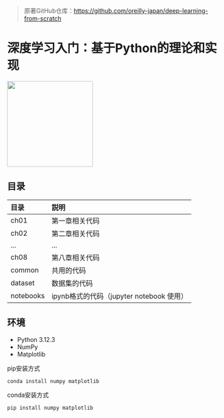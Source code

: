 > 原著GitHub仓库：https://github.com/oreilly-japan/deep-learning-from-scratch

# 深度学习入门：基于Python的理论和实现

<img src="https://img9.doubanio.com/view/subject/l/public/s29815955.jpg" width="200px">

## 目录

|目录 |説明                    |
|:--        |:--              |
|ch01       |第一章相关代码    |
|ch02       |第二章相关代码    |
|...        |...              |
|ch08       |第八章相关代码    |
|common     |共用的代码   |
|dataset    |数据集的代码 |
|notebooks    |ipynb格式的代码（jupyter notebook 使用） |

## 环境

- Python 3.12.3
- NumPy
- Matplotlib

pip安装方式

```bash
conda install numpy matplotlib
```
conda安装方式

```bash
pip install numpy matplotlib
```
